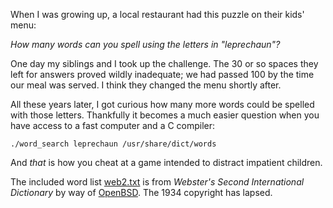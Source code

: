 When I was growing up, a local restaurant had this puzzle on their kids' menu:

*How many words can you spell using the letters in "leprechaun"?*

One day my siblings and I took up the challenge. The 30 or so spaces they left for answers proved wildly inadequate; we had passed 100 by the time our meal was served. I think they changed the menu shortly after.

All these years later, I got curious how many more words could be spelled with those letters. Thankfully it becomes a much easier question when you have access to a fast computer and a C compiler:

`./word_search leprechaun /usr/share/dict/words`

And *that* is how you cheat at a game intended to distract impatient children.

The included word list [web2.txt](web2.txt) is from *Webster's Second International Dictionary* by way of [OpenBSD](https://cvsweb.openbsd.org/src/share/dict/). The 1934 copyright has lapsed.
